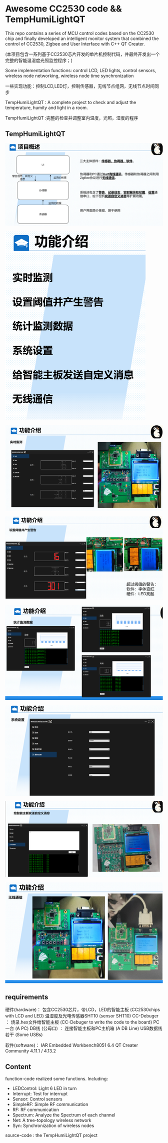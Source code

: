 # Awesome CC2530 code && TempHumiLightQT
This repo contains a series of MCU control codes based on the CC2530 chip and finally developed an intelligent  monitor system that combined the control of CC2530, Zigbee and User Interface with C++ QT Creater.

(本项目包含一系列基于CC2530芯片开发的单片机控制代码，并最终开发出一个完整的智能温湿度光照监控程序；)

Some implementation functions: control LCD, LED lights, control sensors, wireless node networking, wireless node time synchronization

一些实现功能：控制LCD,LED灯，控制传感器，无线节点组网，无线节点时间同步

TempHumiLightQT : A complete project to check and adjust the temperature, humity and light in a room.

TempHumiLightQT :完整的检查并调整室内温度，光照，湿度的程序


## TempHumiLightQT

![01](https://github.com/dadamaowang/TempHumiLightQT/blob/main/supplementaryMaterials/01.PNG)

![02](https://github.com/dadamaowang/TempHumiLightQT/blob/main/supplementaryMaterials/02.PNG)

![03](https://github.com/dadamaowang/TempHumiLightQT/blob/main/supplementaryMaterials/03.PNG)

![04](https://github.com/dadamaowang/TempHumiLightQT/blob/main/supplementaryMaterials/04.PNG)

![05](https://github.com/dadamaowang/TempHumiLightQT/blob/main/supplementaryMaterials/05.PNG)

![06](https://github.com/dadamaowang/TempHumiLightQT/blob/main/supplementaryMaterials/06.PNG)

![07](https://github.com/dadamaowang/TempHumiLightQT/blob/main/supplementaryMaterials/07.PNG)

![08](https://github.com/dadamaowang/TempHumiLightQT/blob/main/supplementaryMaterials/08.PNG)



## requirements

硬件(hardware)：
包含CC2530芯片，带LCD，LED的智能主板
(CC2530chips with LCD and LED)
温湿度及光电传感器SHT10
(sensor SHT10)
CC-Debuger ： 烧录.hex文件给智能主板
(CC-Debuger to write the code to the board)
PC一台
(A PC)
DB线 (公母口) ： 连接智能主板和PC主机箱
(A DB Line)
USB数据线若干
(Some USBs)

软件(software)：
IAR Embedded Workbench8051 6.4
QT Creater Community 4.11.1 / 4.13.2



## Content

function-code realized some functions. Including:
- LEDControl: Light 6 LED in turn
- Interrupt: Test for interrupt
- Sensor: Control  sensors
- SimpleRF: Simple RF communication
- RF: RF communication
- Spectrum: Analyze the Spectrum of each channel
- Net: A tree-topology wireless network
- Syn: Synchronization of wireless nodes

source-code : the TempHumiLightQT project






